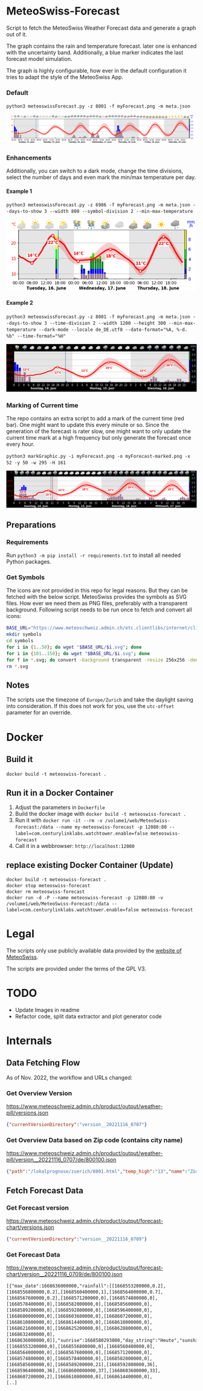 # MeteoSwiss-Forecast
Script to fetch the MeteoSwiss Weather Forecast data and generate a graph out of it.

The graph contains the rain and temperature forecast. later one is enhanced with the uncertainty band. Additionally, a blue marker indicates the last forecast model simulation.

The graph is highly configurable, how ever in the default configuration it tries to adapt the style of the MeteoSwiss App.

### Default
`python3 meteoswissForecast.py -z 8001 -f myForecast.png -m meta.json`

![MeteoSwiss Style](doc/default.png)

### Enhancements
Additionally, you can switch to a dark mode, change the time divisions, select the number of days and even mark the min/max temperature per day.

#### Example 1
`python3 meteoswissForecast.py -z 6986 -f myForecast.png -m meta.json --days-to-show 3 --width 800 --symbol-division 2 --min-max-temperature`

![MeteoSwiss Style](doc/example1.png)

#### Example 2
`python3 meteoswissForecast.py -z 8001 -f myForecast.png -m meta.json --days-to-show 3 --time-division 2 --width 1200 --height 300 --min-max-temperature --dark-mode --locale de_DE.utf8 --date-format="%A, %-d. %b" --time-format="%H"`

![MeteoSwiss Style](doc/example2.png)

### Marking of Current time
The repo contains an extra script to add a mark of the current time (red bar). One might want to update this every minute or so.
Since the generation of the forecast is rater slow, one might want to only update the current time mark at a high frequency but only generate the forecast once every hour.

`python3 markGraphic.py -i myForecast.png -o myForecast-marked.png -x 52 -y 50 -w 295 -H 161`

![MeteoSwiss Style](doc/forecast-marked.png)


## Preparations
### Requirements
Run `python3 -m pip install -r requirements.txt` to install all needed Python packages.

### Get Symbols
The icons are not provided in this repo for legal reasons. But they can be fetched with the below script.
MeteoSwiss provides the symbols as SVG files. How ever we need them as PNG files, preferably with a transparent background.
Following script needs to be run once to fetch and convert all icons:
```bash
BASE_URL="https://www.meteoschweiz.admin.ch/etc.clientlibs/internet/clientlibs/meteoswiss/resources/assets/images/icons/meteo/weather-symbols"
mkdir symbols
cd symbols
for i in {1..50}; do wget "$BASE_URL/$i.svg"; done
for i in {101..150}; do wget "$BASE_URL/$i.svg"; done
for f in *.svg; do convert -background transparent -resize 256x256 -density 500 $f ${f%.svg}.png; done
rm *.svg
```

## Notes
The scripts use the timezone of `Europe/Zurich` and take the daylight saving into consideration. If this does not work for you, use the `utc-offset` parameter for an override.


# Docker
## Build it
`docker build -t meteoswiss-forecast .`

## Run it in a Docker Container
1. Adjust the parameters in `Dockerfile`
1. Build the docker image with `docker build -t meteoswiss-forecast .`
1. Run it with `docker run -it --rm -v /volume1/web/MeteoSwiss-Forecast:/data --name my-meteoswiss-forecast -p 12080:80 --label=com.centurylinklabs.watchtower.enable=false meteoswiss-forecast`
1. Call it in a webbrowser: `http://localhost:12080`

## replace existing Docker Container (Update)
```
docker build -t meteoswiss-forecast .
docker stop meteoswiss-forecast
docker rm meteoswiss-forecast
docker run -d -P --name meteoswiss-forecast -p 12080:80 -v /volume1/web/MeteoSwiss-Forecast:/data --label=com.centurylinklabs.watchtower.enable=false meteoswiss-forecast
```


# Legal
The scripts only use publicly available data provided by the [website of MeteoSwiss](https://www.meteoschweiz.admin.ch/home.html?tab=overview). 

The scripts are provided under the terms of the GPL V3.

# TODO
 - Update Images in readme
 - Refactor code, split data extractor and plot generator code


 
# Internals
## Data Fetching Flow
As of Nov. 2022, the workflow and URLs changed:

### Get Overview Version
https://www.meteoschweiz.admin.ch/product/output/weather-pill/versions.json
```json
{"currentVersionDirectory":"version__20221116_0707"}
```

### Get Overview Data based on Zip code (contains city name)
https://www.meteoschweiz.admin.ch/product/output/weather-pill/version__20221116_0707/de/800100.json
```json
{"path":"/lokalprognose/zuerich/8001.html","temp_high":"13","name":"Zürich","temp_low":"8","weather_symbol_id":"3"}
```

 
## Fetch Forecast Data
### Get Forecast version
https://www.meteoschweiz.admin.ch/product/output/forecast-chart/versions.json
```json
{"currentVersionDirectory":"version__20221116_0709"}
```
 
### Get Forecast Data
https://www.meteoschweiz.admin.ch/product/output/forecast-chart/version__20221116_0709/de/800100.json
```
[{"max_date":1668636000000,"rainfall":[[1668553200000,0.2],[1668556800000,0.2],[1668560400000,1],[1668564000000,0.7],[1668567600000,0.2],[1668571200000,0],[1668574800000,0],[1668578400000,0],[1668582000000,0],[1668585600000,0],[1668589200000,0],[1668592800000,0],[1668596400000,0],[1668600000000,0],[1668603600000,0],[1668607200000,0],[1668610800000,0],[1668614400000,0],[1668618000000,0],[1668621600000,0],[1668625200000,0],[1668628800000,0],[1668632400000,0],[1668636000000,0]],"sunrise":1668580293000,"day_string":"Heute","sunshine":[[1668553200000,0],[1668556800000,0],[1668560400000,0],[1668564000000,0],[1668567600000,0],[1668571200000,0],[1668574800000,0],[1668578400000,0],[1668582000000,0],[1668585600000,0],[1668589200000,21],[1668592800000,36],[1668596400000,36],[1668600000000,37],[1668603600000,33],[1668607200000,2],[1668610800000,0],[1668614400000,0],
[..]
```

